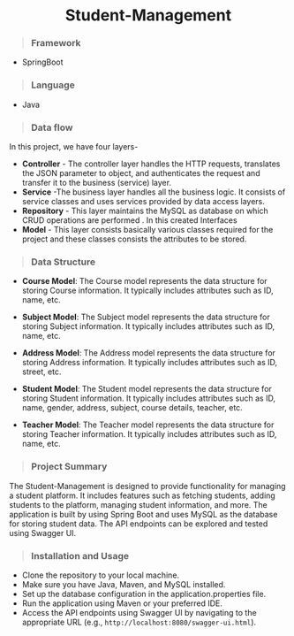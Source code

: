 <h1 align="center"> Student-Management </h1>

>### Framework
* SpringBoot
>### Language
* Java
>### Data flow
In this project, we have four layers-
* **Controller** - The controller layer handles the HTTP requests, translates the JSON parameter to object, and authenticates the request and transfer it to the business (service) layer.
* **Service** -The business layer handles all the business logic. It consists of service classes and uses services provided by data access layers.
* **Repository** - This layer maintains the MySQL as database on which CRUD operations are performed . In this created Interfaces
* **Model** - This layer consists basically various classes required for the project and these classes consists the attributes to be stored.
>### Data Structure

* **Course Model**: The Course model represents the data structure for storing Course information. It typically includes attributes such as ID, name, etc.

* **Subject Model**: The Subject model represents the data structure for storing Subject information. It typically includes attributes such as ID, name, etc.

* **Address Model**: The Address model represents the data structure for storing Address information. It typically includes attributes such as ID, street, etc.

* **Student Model**: The Student model represents the data structure for storing Student information. It typically includes attributes such as ID, name, gender, address, subject, course details, teacher, etc.

* **Teacher Model**: The Teacher model represents the data structure for storing Teacher information. It typically includes attributes such as ID, name, etc.


>### Project Summary

The Student-Management is designed to provide functionality for managing a student platform. It includes features such as fetching students, adding students to the platform, managing student information, and more. The application is built by using Spring Boot and uses MySQL as the database for storing student data. The API endpoints can be explored and tested using Swagger UI.

>### Installation and Usage

* Clone the repository to your local machine.
* Make sure you have Java, Maven, and MySQL installed.
* Set up the database configuration in the application.properties file.
* Run the application using Maven or your preferred IDE.
* Access the API endpoints using Swagger UI by navigating to the appropriate URL (e.g., `http://localhost:8080/swagger-ui.html`).